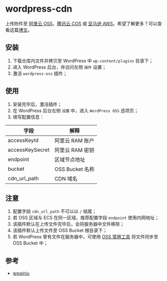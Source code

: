# wordpress-cdn
上传附件至 [阿里云 OSS](https://www.aliyun.com/product/oss)，[腾讯云 COS](https://cloud.tencent.com/product/cos) 或 [亚马逊 AWS](https://aws.amazon.com)。希望了解更多？可以查看这篇[博文](https://blog.shaoyaoju.org/2019/08/07/wordpress-oss/)。

## 安装
1. 下载仓库内文件并拷贝至 WordPress 中 `wp-content/plugins` 目录下；
2. 进入 WordPress 后台，并访问左侧 `插件` 设置；
3. 激活 `wordpress-oss` 插件；

## 使用
1. 安装完毕后，激活插件；
2. 在 WordPress 后台左侧 `设置` 中，进入 `WordPress OSS` 选项页；
3. 填写配置信息：

|字段|解释|
|-----------|-------------|
|accessKeyId|阿里云 RAM 账户|
|accessKeySecret|阿里云 RAM 密钥|
|endpoint|区域节点地址|
|bucket|OSS Bucket 名称|
|cdn_url_path|CDN 域名|

## 注意
1. 配置字段 `cdn_url_path` 不可以以 `/` 结尾；
2. 若 OSS 区域与 ECS 在同一区域，推荐配置字段 `endpoint` 使用内网地址；
3. 该插件默认在上传文件完毕后，会将服务器中文件移除；
4. 该插件默认上传文件至 OSS Bucket 根目录下；
5. 若 WordPress 曾有文件在服务器中，可使用 [OSS 常用工具](https://help.aliyun.com/document_detail/44075.html) 将文件同步至 OSS Bucket 中；

## 参考
- [wpqiniu](https://wordpress.org/plugins/wpqiniu/)
